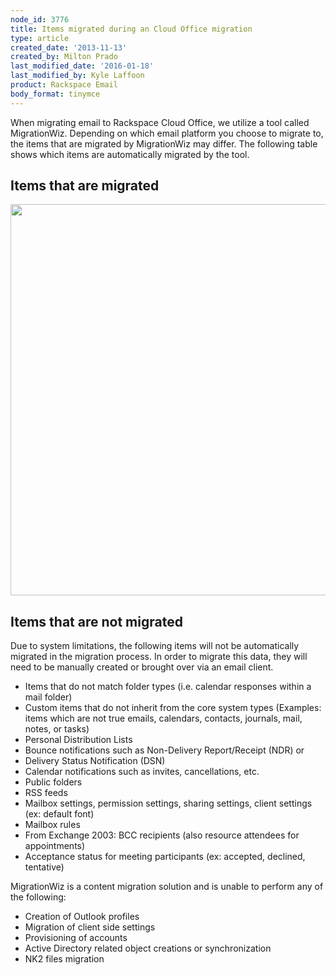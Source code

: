 ```yaml
---
node_id: 3776
title: Items migrated during an Cloud Office migration
type: article
created_date: '2013-11-13'
created_by: Milton Prado
last_modified_date: '2016-01-18'
last_modified_by: Kyle Laffoon
product: Rackspace Email
body_format: tinymce
---
```


When migrating email to Rackspace Cloud Office, we utilize a tool called
MigrationWiz.  Depending on which email platform you choose to migrate
to, the items that are migrated by MigrationWiz may differ.  The
following table shows which items are automatically migrated by the
tool.

Items that are migrated
-----------------------

<img src="https://8026b2e3760e2433679c-fffceaebb8c6ee053c935e8915a3fbe7.ssl.cf2.rackcdn.com/field/image/WhatWeMigrate%20copy.png" width="681" height="626" />



Items that are not migrated
---------------------------

<span>Due to system limitations, the following items will not be
automatically migrated in the migration process.  In order to migrate
this data, they will need to be manually created or brought over via an
email client.  </span>

-   <span>Items that do not match folder types (i.e. calendar responses
    within a mail folder)</span>
-   <span>Custom items that do not inherit from the core system types
    (Examples: items which are not true emails, calendars, contacts,
    journals, mail, notes, or tasks)</span>
-   <span>Personal Distribution Lists</span>
-   <span>Bounce notifications such as Non-Delivery Report/Receipt (NDR)
    or </span>
-   <span>Delivery Status Notification (DSN)</span>
-   <span>Calendar notifications such as invites,
    cancellations, etc.</span>
-   <span>Public folders</span>
-   <span>RSS feeds</span>
-   <span>Mailbox settings, permission settings, sharing settings,
    client settings (ex: default font)</span>
-   <span>Mailbox rules</span>
-   <span>From Exchange 2003: BCC recipients (also resource attendees
    for appointments)</span>
-   <span>Acceptance status for meeting participants (ex: accepted,
    declined, tentative)</span>

MigrationWiz is a content migration solution and is unable to perform
any of the following:

-   <span>Creation of Outlook profiles</span>
-   <span>Migration of client side settings</span>
-   <span>Provisioning of accounts</span>
-   <span>Active Directory related object creations or
    synchronization</span>
-   <span>NK2 files migration</span>


